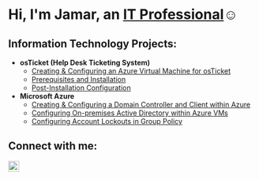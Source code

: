 <h1>Hi, I'm Jamar, an <a href="https://linkedin.com/in/jamar-gooch-itp">IT Professional</a>☺</h1>

<h2> Information Technology Projects:</h2>

- <b>osTicket (Help Desk Ticketing System)</b>
  - [Creating & Configuring an Azure Virtual Machine for osTicket](https://github.com/jamargoochIT/azure-osticket)
  - [Prerequisites and Installation](https://github.com/jamargoochIT/osticket-prereqs)
  - [Post-Installation Configuration](https://github.com/jamargoochIT/post-install-config)
- <b>Microsoft Azure</b>
  - [Creating & Configuring a Domain Controller and Client within Azure](https://github.com/jamargoochIT/azure-setup)
  - [Configuring On-premises Active Directory within Azure VMs](https://github.com/jamargoochIT/configure-ad)
  - [Configuring Account Lockouts in Group Policy](https://github.com/jamargoochIT/configure-gplockouts)


<h2>Connect with me:</h2>


[<img align="left" alt="Jamar | LinkedIn" width="22px" src="https://cdn.jsdelivr.net/npm/simple-icons@v3/icons/linkedin.svg" />][linkedin]


[linkedin]: https://linkedin.com/in/jamar-gooch-itp
